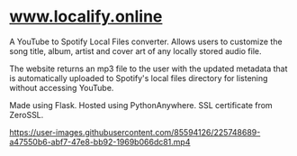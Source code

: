 # www.localify.online

A YouTube to Spotify Local Files converter. Allows users to customize the song title, album, artist and cover art of any locally stored audio file.

The website returns an mp3 file to the user with the updated metadata that is automatically uploaded to Spotify's local files directory for listening without accessing YouTube. 

Made using Flask. Hosted using PythonAnywhere. SSL certificate from ZeroSSL.


https://user-images.githubusercontent.com/85594126/225748689-a47550b6-abf7-47e8-bb92-1969b066dc81.mp4

